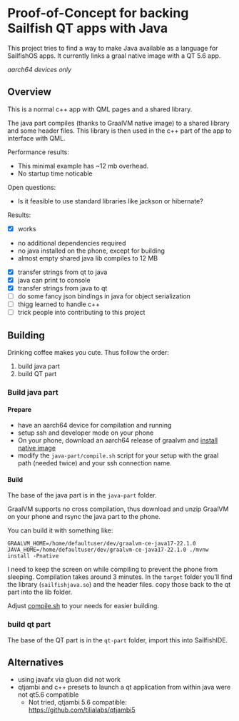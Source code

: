 # Proof-of-Concept for backing Sailfish QT apps with Java

This project tries to find a way to make Java available as a language for SailfishOS apps.
It currently links a graal native image with a QT 5.6 app.

_aarch64 devices only_

## Overview
This is a normal c++ app with QML pages and a shared library.

The java part compiles (thanks to GraalVM native image) to a shared library and some header files.
This library is then used in the c++ part of the app to interface with QML.

Performance results:
  - This minimal example has ~12 mb overhead.
  - No startup time noticable

Open questions:
  - Is it feasible to use standard libraries like jackson or hibernate?

Results:
 - [x] works
 - no additional dependencies required
 - no java installed on the phone, except for building
 - almost empty shared java lib compiles to 12 MB
 - [x] transfer strings from qt to java
 - [x] java can print to console
 - [x] transfer strings from java to qt
 - [ ] do some fancy json bindings in java for object serialization
 - [ ] thigg learned to handle c++
 - [ ] trick people into contributing to this project
## Building
Drinking coffee makes you cute. Thus follow the order:
 1. build java part
 2. build QT part

### Build java part
#### Prepare
 - have an aarch64 device for compilation and running
 - setup ssh and developer mode on your phone
 - On your phone, download an aarch64 release of graalvm and [install native image](https://www.graalvm.org/22.1/reference-manual/native-image/)
 - modify the `java-part/compile.sh` script for your setup with the graal path (needed twice) and your ssh connection name.

#### Build 

The base of the java part is in the `java-part` folder.

GraalVM supports no cross compilation, thus download and unzip GraalVM on your phone and rsync the java part to the phone.

You can build it with something like:
```
GRAALVM_HOME=/home/defaultuser/dev/graalvm-ce-java17-22.1.0 JAVA_HOME=/home/defaultuser/dev/graalvm-ce-java17-22.1.0 ./mvnw install -Pnative
```

I need to keep the screen on while compiling to prevent the phone from sleeping. Compilation takes around 3 minutes.
In the `target` folder you'll find the library (`sailfishjava.so`) and the header files. copy those back to the qt part into the lib folder.

Adjust [compile.sh](java-part/compile.sh) to your needs for easier building.

### build qt part

The base of the QT part is in the `qt-part` folder, import this into SailfishIDE.


## Alternatives
 - using javafx via gluon did not work
 - qtjambi and c++ presets to launch a qt application from within java were not qt5.6 compatible
    - Not tried, qtjambi 5.6 compatible:  https://github.com/tilialabs/qtjambi5
